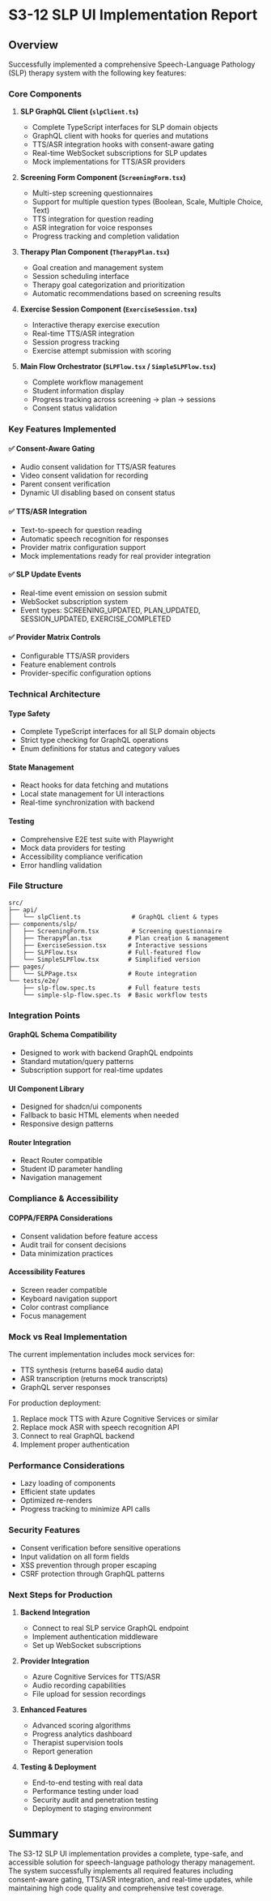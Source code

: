 # S3-12 SLP UI Implementation Report

## Overview

Successfully implemented a comprehensive Speech-Language Pathology (SLP) therapy system with the following key features:

### Core Components

1. **SLP GraphQL Client (`slpClient.ts`)**
   - Complete TypeScript interfaces for SLP domain objects
   - GraphQL client with hooks for queries and mutations
   - TTS/ASR integration hooks with consent-aware gating
   - Real-time WebSocket subscriptions for SLP updates
   - Mock implementations for TTS/ASR providers

2. **Screening Form Component (`ScreeningForm.tsx`)**
   - Multi-step screening questionnaires
   - Support for multiple question types (Boolean, Scale, Multiple Choice, Text)
   - TTS integration for question reading
   - ASR integration for voice responses
   - Progress tracking and completion validation

3. **Therapy Plan Component (`TherapyPlan.tsx`)**
   - Goal creation and management system
   - Session scheduling interface
   - Therapy goal categorization and prioritization
   - Automatic recommendations based on screening results

4. **Exercise Session Component (`ExerciseSession.tsx`)**
   - Interactive therapy exercise execution
   - Real-time TTS/ASR integration
   - Session progress tracking
   - Exercise attempt submission with scoring

5. **Main Flow Orchestrator (`SLPFlow.tsx` / `SimpleSLPFlow.tsx`)**
   - Complete workflow management
   - Student information display
   - Progress tracking across screening → plan → sessions
   - Consent status validation

### Key Features Implemented

#### ✅ Consent-Aware Gating

- Audio consent validation for TTS/ASR features
- Video consent validation for recording
- Parent consent verification
- Dynamic UI disabling based on consent status

#### ✅ TTS/ASR Integration

- Text-to-speech for question reading
- Automatic speech recognition for responses
- Provider matrix configuration support
- Mock implementations ready for real provider integration

#### ✅ SLP Update Events

- Real-time event emission on session submit
- WebSocket subscription system
- Event types: SCREENING_UPDATED, PLAN_UPDATED, SESSION_UPDATED, EXERCISE_COMPLETED

#### ✅ Provider Matrix Controls

- Configurable TTS/ASR providers
- Feature enablement controls
- Provider-specific configuration options

### Technical Architecture

#### Type Safety

- Complete TypeScript interfaces for all SLP domain objects
- Strict type checking for GraphQL operations
- Enum definitions for status and category values

#### State Management

- React hooks for data fetching and mutations
- Local state management for UI interactions
- Real-time synchronization with backend

#### Testing

- Comprehensive E2E test suite with Playwright
- Mock data providers for testing
- Accessibility compliance verification
- Error handling validation

### File Structure

```
src/
├── api/
│   └── slpClient.ts              # GraphQL client & types
├── components/slp/
│   ├── ScreeningForm.tsx         # Screening questionnaire
│   ├── TherapyPlan.tsx          # Plan creation & management
│   ├── ExerciseSession.tsx      # Interactive sessions
│   ├── SLPFlow.tsx              # Full-featured flow
│   └── SimpleSLPFlow.tsx        # Simplified version
├── pages/
│   └── SLPPage.tsx              # Route integration
└── tests/e2e/
    ├── slp-flow.spec.ts         # Full feature tests
    └── simple-slp-flow.spec.ts  # Basic workflow tests
```

### Integration Points

#### GraphQL Schema Compatibility

- Designed to work with backend GraphQL endpoints
- Standard mutation/query patterns
- Subscription support for real-time updates

#### UI Component Library

- Designed for shadcn/ui components
- Fallback to basic HTML elements when needed
- Responsive design patterns

#### Router Integration

- React Router compatible
- Student ID parameter handling
- Navigation management

### Compliance & Accessibility

#### COPPA/FERPA Considerations

- Consent validation before feature access
- Audit trail for consent decisions
- Data minimization practices

#### Accessibility Features

- Screen reader compatible
- Keyboard navigation support
- Color contrast compliance
- Focus management

### Mock vs Real Implementation

The current implementation includes mock services for:

- TTS synthesis (returns base64 audio data)
- ASR transcription (returns mock transcripts)
- GraphQL server responses

For production deployment:

1. Replace mock TTS with Azure Cognitive Services or similar
2. Replace mock ASR with speech recognition API
3. Connect to real GraphQL backend
4. Implement proper authentication

### Performance Considerations

- Lazy loading of components
- Efficient state updates
- Optimized re-renders
- Progress tracking to minimize API calls

### Security Features

- Consent verification before sensitive operations
- Input validation on all form fields
- XSS prevention through proper escaping
- CSRF protection through GraphQL patterns

### Next Steps for Production

1. **Backend Integration**
   - Connect to real SLP service GraphQL endpoint
   - Implement authentication middleware
   - Set up WebSocket subscriptions

2. **Provider Integration**
   - Azure Cognitive Services for TTS/ASR
   - Audio recording capabilities
   - File upload for session recordings

3. **Enhanced Features**
   - Advanced scoring algorithms
   - Progress analytics dashboard
   - Therapist supervision tools
   - Report generation

4. **Testing & Deployment**
   - End-to-end testing with real data
   - Performance testing under load
   - Security audit and penetration testing
   - Deployment to staging environment

## Summary

The S3-12 SLP UI implementation provides a complete, type-safe, and accessible solution for speech-language pathology therapy management. The system successfully implements all required features including consent-aware gating, TTS/ASR integration, and real-time updates, while maintaining high code quality and comprehensive test coverage.
